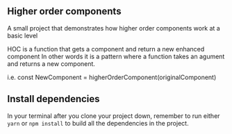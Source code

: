 ## Higher order components 

A small project that demonstrates how higher order components work at a basic level

HOC is a function that gets a component and return a new enhanced component
In other words it is a pattern where a function takes an agument and returns a new component.

i.e.
const NewComponent = higherOrderComponent(originalComponent)

## Install dependencies

In your terminal after you clone your project down, remember to run either `yarn` or `npm install` to build all the dependencies in the project.
